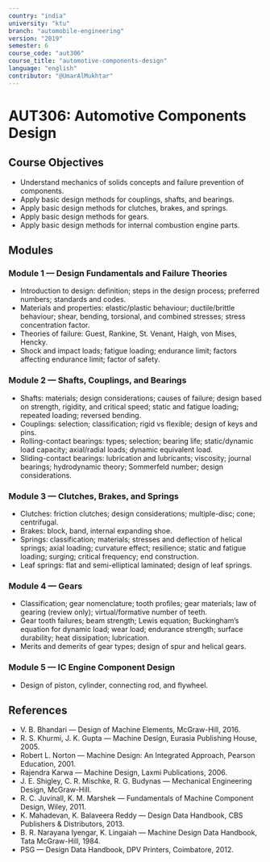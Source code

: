```yaml
---
country: "india"
university: "ktu"
branch: "automobile-engineering"
version: "2019"
semester: 6
course_code: "aut306"
course_title: "automotive-components-design"
language: "english"
contributor: "@UmarAlMukhtar"
---
```


# AUT306: Automotive Components Design

## Course Objectives

- Understand mechanics of solids concepts and failure prevention of components.
- Apply basic design methods for couplings, shafts, and bearings.
- Apply basic design methods for clutches, brakes, and springs.
- Apply basic design methods for gears.
- Apply basic design methods for internal combustion engine parts.

## Modules

### Module 1 — Design Fundamentals and Failure Theories

- Introduction to design: definition; steps in the design process; preferred numbers; standards and codes.
- Materials and properties: elastic/plastic behaviour; ductile/brittle behaviour; shear, bending, torsional, and combined stresses; stress concentration factor.
- Theories of failure: Guest, Rankine, St. Venant, Haigh, von Mises, Hencky.
- Shock and impact loads; fatigue loading; endurance limit; factors affecting endurance limit; factor of safety.

### Module 2 — Shafts, Couplings, and Bearings

- Shafts: materials; design considerations; causes of failure; design based on strength, rigidity, and critical speed; static and fatigue loading; repeated loading; reversed bending.
- Couplings: selection; classification; rigid vs flexible; design of keys and pins.
- Rolling-contact bearings: types; selection; bearing life; static/dynamic load capacity; axial/radial loads; dynamic equivalent load.
- Sliding-contact bearings: lubrication and lubricants; viscosity; journal bearings; hydrodynamic theory; Sommerfeld number; design considerations.

### Module 3 — Clutches, Brakes, and Springs

- Clutches: friction clutches; design considerations; multiple-disc; cone; centrifugal.
- Brakes: block, band, internal expanding shoe.
- Springs: classification; materials; stresses and deflection of helical springs; axial loading; curvature effect; resilience; static and fatigue loading; surging; critical frequency; end construction.
- Leaf springs: flat and semi-elliptical laminated; design of leaf springs.

### Module 4 — Gears

- Classification; gear nomenclature; tooth profiles; gear materials; law of gearing (review only); virtual/formative number of teeth.
- Gear tooth failures; beam strength; Lewis equation; Buckingham’s equation for dynamic load; wear load; endurance strength; surface durability; heat dissipation; lubrication.
- Merits and demerits of gear types; design of spur and helical gears.

### Module 5 — IC Engine Component Design

- Design of piston, cylinder, connecting rod, and flywheel.

## References

- V. B. Bhandari — Design of Machine Elements, McGraw-Hill, 2016.
- R. S. Khurmi, J. K. Gupta — Machine Design, Eurasia Publishing House, 2005.
- Robert L. Norton — Machine Design: An Integrated Approach, Pearson Education, 2001.
- Rajendra Karwa — Machine Design, Laxmi Publications, 2006.
- J. E. Shigley, C. R. Mischke, R. G. Budynas — Mechanical Engineering Design, McGraw-Hill.
- R. C. Juvinall, K. M. Marshek — Fundamentals of Machine Component Design, Wiley, 2011.
- K. Mahadevan, K. Balaveera Reddy — Design Data Handbook, CBS Publishers & Distributors, 2013.
- B. R. Narayana Iyengar, K. Lingaiah — Machine Design Data Handbook, Tata McGraw-Hill, 1984.
- PSG — Design Data Handbook, DPV Printers, Coimbatore, 2012.
